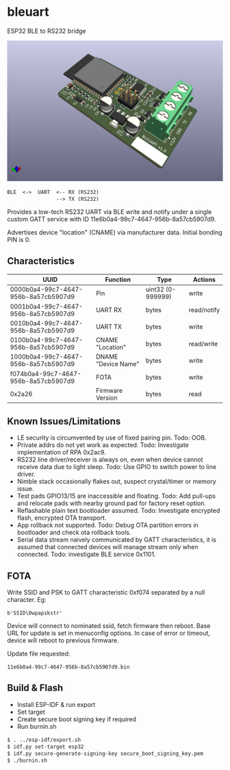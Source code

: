 # bleuart

ESP32 BLE to RS232 bridge

![PCB](pcb/bleuart.png "PCB")

	BLE  <->  UART  <-- RX (RS232)
	                --> TX (RS232)

Provides a low-tech RS232 UART via BLE
write and notify under a single custom GATT service
with ID 11e6b0a4-99c7-4647-956b-8a57cb5907d9.

Advertises device "location" (CNAME) via
manufacturer data. Initial bonding PIN is 0.


## Characteristics

UUID | Function | Type | Actions
--- | --- | --- | ---
0000b0a4-99c7-4647-956b-8a57cb5907d9 | Pin | uint32 (0-999999) | write
0001b0a4-99c7-4647-956b-8a57cb5907d9 | UART RX | bytes | read/notify
0010b0a4-99c7-4647-956b-8a57cb5907d9 | UART TX | bytes | write
0100b0a4-99c7-4647-956b-8a57cb5907d9 | CNAME "Location" | bytes | read/write
1000b0a4-99c7-4647-956b-8a57cb5907d9 | DNAME "Device Name" | bytes | write
f074b0a4-99c7-4647-956b-8a57cb5907d9 | FOTA | bytes | write
0x2a26 | Firmware Version | bytes | read


## Known Issues/Limitations

   - LE security is circumvented by use of fixed pairing pin. Todo: OOB.
   - Private addrs do not yet work as expected. Todo: Investigate 
     implementation of RPA 0x2ac9.
   - RS232 line driver/receiver is always on, even when device cannot
     receive data due to light sleep. Todo: Use GPIO to switch power
     to line driver.
   - Nimble stack occasionally flakes out, suspect crystal/timer
     or memory issue.
   - Test pads GPIO13/15 are inaccessible and floating. Todo:
     Add pull-ups and relocate pads with nearby ground pad for
     factory reset option.
   - Reflashable plain text bootloader assumed. Todo: Investigate
     encrypted flash, encrypted OTA transport.
   - App rollback not supported. Todo: Debug OTA partition
     errors in bootloader and check ota rollback tools.
   - Serial data stream naively communicated by GATT characteristics,
     it is assumed that connected devices will manage stream
     only when connected. Todo: investigate BLE service 0x1101.


## FOTA

Write SSID and PSK to GATT characteristic 0xf074 separated
by a null character. Eg:

	b'SSID\0wpapskstr'

Device will connect to nominated ssid, fetch firmware 
then reboot. Base URL for update is set in menuconfig
options. In case of error or timeout, device will reboot to
previous firmware.

Update file requested:

	11e6b0a4-99c7-4647-956b-8a57cb5907d9.bin


## Build & Flash

   - Install ESP-IDF & run export
   - Set target
   - Create secure boot signing key if required
   - Run burnin.sh

	$ . ../esp-idf/export.sh
	$ idf.py set-target esp32
	$ idf.py secure-generate-signing-key secure_boot_signing_key.pem
	$ ./burnin.sh
